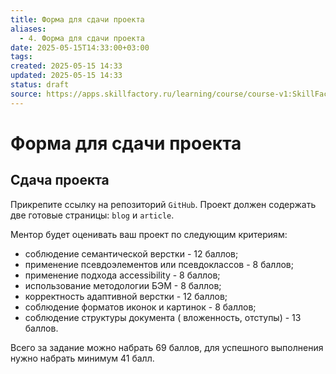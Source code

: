 ```yaml
---
title: Форма для сдачи проекта
aliases:
  - 4. Форма для сдачи проекта
date: 2025-05-15T14:33:00+03:00
tags: 
created: 2025-05-15 14:33
updated: 2025-05-15 14:33
status: draft
source: https://apps.skillfactory.ru/learning/course/course-v1:SkillFactory+MIFIDEV-2sem+JAN2025/block-v1:SkillFactory+MIFIDEV-2sem+JAN2025+type@sequential+block@947b34ebf62348f1bdede93ec0aa7156/block-v1:SkillFactory+MIFIDEV-2sem+JAN2025+type@vertical+block@f112d0eeaa8d448294918d5c409b8d2c
---
```


# Форма для сдачи проекта

## Сдача проекта

Прикрепите ссылку на репозиторий `GitHub`. Проект должен содержать две готовые страницы: `blog` и `article`.

Ментор будет оценивать ваш проект по следующим критериям:
- соблюдение семантической верстки - 12 баллов;
- применение псевдоэлементов или псевдоклассов - 8 баллов;
- применение подхода accessibility - 8 баллов;
- использование методологии БЭМ - 8 баллов;
- корректность адаптивной верстки - 12 баллов;
- соблюдение форматов иконок и картинок - 8 баллов;
- соблюдение структуры документа ( вложенность, отступы) - 13 баллов.

Всего за задание можно набрать 69 баллов, для успешного выполнения нужно набрать минимум 41 балл.
